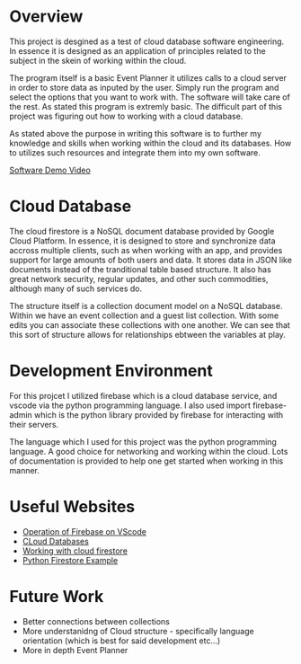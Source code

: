 # Overview

This project is desgined as a test of cloud database software engineering. In essence it is designed as an application of principles related to the subject in the skein of working within the cloud.

The program itself is a basic Event Planner it utilizes calls to a cloud server in order to store data as inputed by the user. Simply run the program and select the options that you want to work with. The software will take care of the rest. As stated this program is extremly basic. The difficult part of this project was figuring out how to working with a cloud database. 

As stated above the purpose in writing this software is to further my knowledge and skills when working within the cloud and its databases. How to utilizes such resources and integrate them into my own software.

[Software Demo Video](https://youtu.be/Jm4szPOmXZo)

# Cloud Database

The cloud firestore is a NoSQL document database provided by Google Cloud Platform. In essence, it is designed to store and synchronize data accross multiple clients, such as when working with an app, and provides support for large amounts of both users and data. It stores data in JSON like documents instead of the tranditional table based structure. It also has great network security, regular updates, and other such commodities, although many of such services do. 

The structure itself is a collection document model on a NoSQL database. Within we have an event collection and a guest list collection. With some edits you can associate these collections with one another. We can see that this sort of structure allows for relationships ebtween the variables at play. 

# Development Environment

For this projcet I utilized firebase which is a cloud database service, and vscode via the python programming language. I also used import firebase-admin which is the python library provided by firebase for interacting with their servers. 

The language which I used for this project was the python programming language. A good choice for networking and working within the cloud. Lots of documentation is provided to help one get started when working in this manner. 

# Useful Websites

- [Operation of Firebase on VScode](https://www.youtube.com/watch?v=-3GkNz1lfCE)
- [CLoud Databases](https://en.wikipedia.org/wiki/Cloud_database)
- [Working with cloud firestore](https://pypi.org/project/google-cloud-firestore/0.28.0/)
- [Python Firestore Example](https://www.youtube.com/watch?v=gwDXvMqJ2PY)

# Future Work

- Better connections between collections
- More understanidng of Cloud structure - specifically language orientation (which is best for said development etc...)
- More in depth Event Planner